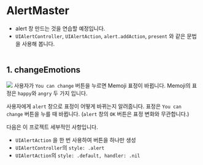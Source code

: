 # AlertMaster
* alert 창 만드는 것을 연습할 예정입니다. 
* `UIAlertController`, `UIAlertAction`, `alert.addAction`, `present` 와 같은 문법을 사용해 봅니다.
<br/><br/>

## 1. changeEmotions
![](https://miro.medium.com/max/2000/1*pZb_vlkGrjkAlYqMpvWR_Q.png)
사용자가  `You can change` 버튼을 누르면 Memoji 표정이 바뀝니다. Memoji의 표정은 `happy`와 `angry` 두 가지 입니다.

사용자에게 `alert` 창으로 표정이 어떻게 바뀌는지 알려줍니다. 표정은 `You can change` 버튼을 누를 때 바뀝니다. (`alert` 창의 `OK` 버튼은 표정 변화와 무관합니다.)

다음은 이 프로젝트 세부적인 사항입니다.
* `UIAlertAction` 을 한 번 사용하여 버튼을 하나만 생성
* `UIAlertController`의 `style: .alert`
* `UIAlertAction`의 `style: .default, handler: .nil` 
<br/><br/>

